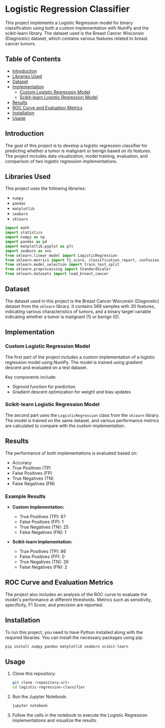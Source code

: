 # Logistic Regression Classifier

This project implements a Logistic Regression model for binary classification using both a custom implementation with NumPy and the scikit-learn library. The dataset used is the Breast Cancer Wisconsin (Diagnostic) dataset, which contains various features related to breast cancer tumors.

## Table of Contents

- [Introduction](#introduction)
- [Libraries Used](#libraries-used)
- [Dataset](#dataset)
- [Implementation](#implementation)
  - [Custom Logistic Regression Model](#custom-logistic-regression-model)
  - [Scikit-learn Logistic Regression Model](#scikit-learn-logistic-regression-model)
- [Results](#results)
- [ROC Curve and Evaluation Metrics](#roc-curve-and-evaluation-metrics)
- [Installation](#installation)
- [Usage](#usage)

## Introduction

The goal of this project is to develop a logistic regression classifier for predicting whether a tumor is malignant or benign based on its features. The project includes data visualization, model training, evaluation, and comparison of two logistic regression implementations.

## Libraries Used

This project uses the following libraries:

- `numpy`
- `pandas`
- `matplotlib`
- `seaborn`
- `sklearn`

```python
import math
import statistics
import numpy as np
import pandas as pd
import matplotlib.pyplot as plt
import seaborn as sns
from sklearn.linear_model import LogisticRegression
from sklearn.metrics import f1_score, classification_report, confusion_matrix, roc_auc_score, roc_curve
from sklearn.model_selection import train_test_split
from sklearn.preprocessing import StandardScaler
from sklearn.datasets import load_breast_cancer
```

## Dataset

The dataset used in this project is the Breast Cancer Wisconsin (Diagnostic) dataset from the `sklearn` library. It contains 569 samples with 30 features, indicating various characteristics of tumors, and a binary target variable indicating whether a tumor is malignant (1) or benign (0).

## Implementation

### Custom Logistic Regression Model

The first part of the project includes a custom implementation of a logistic regression model using NumPy. The model is trained using gradient descent and evaluated on a test dataset. 

Key components include:
- Sigmoid function for prediction
- Gradient descent optimization for weight and bias updates

### Scikit-learn Logistic Regression Model

The second part uses the `LogisticRegression` class from the `sklearn` library. The model is trained on the same dataset, and various performance metrics are calculated to compare with the custom implementation.

## Results

The performance of both implementations is evaluated based on:
- Accuracy
- True Positives (TP)
- False Positives (FP)
- True Negatives (TN)
- False Negatives (FN)

### Example Results

- **Custom Implementation:**
  - True Positives (TP): 87
  - False Positives (FP): 1
  - True Negatives (TN): 25
  - False Negatives (FN): 1

- **Scikit-learn Implementation:**
  - True Positives (TP): 86
  - False Positives (FP): 0
  - True Negatives (TN): 26
  - False Negatives (FN): 2

## ROC Curve and Evaluation Metrics

The project also includes an analysis of the ROC curve to evaluate the model's performance at different thresholds. Metrics such as sensitivity, specificity, F1 Score, and precision are reported.

## Installation

To run this project, you need to have Python installed along with the required libraries. You can install the necessary packages using pip:

```bash
pip install numpy pandas matplotlib seaborn scikit-learn
```

## Usage

1. Clone this repository:
   ```bash
   git clone <repository-url>
   cd logistic-regression-classifier
   ```

2. Run the Jupyter Notebook:
   ```bash
   jupyter notebook
   ```

3. Follow the cells in the notebook to execute the Logistic Regression implementations and visualize the results.


